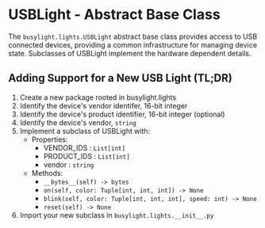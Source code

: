 # USBLight - Abstract Base Class

The `busylight.lights.USBLight` abstract base class provides access to
USB connected devices, providing a common infrastructure for managing
device state. Subclasses of USBLight implement the hardware dependent
details.

## Adding Support for a New USB Light (TL;DR)

1. Create a new package rooted in busylight.lights
2. Identify the device's vendor identifer, 16-bit integer
3. Identify the device's product identifier, 16-bit integer (optional)
4. Identify the device's vendor, `string`
5. Implement a subclass of USBLight with:
   - Properties:
     * VENDOR_IDS : `List[int]`
     * PRODUCT_IDS : `List[int]`
     * vendor : `string`
   - Methods:
     * `__bytes__(self) -> bytes`
	 * `on(self, color: Tuple[int, int, int]) -> None`
	 * `blink(self, color: Tuple[int, int, int], speed: int) -> None`
	 * `reset(self) -> None`
6. Import your new subclass in `busylight.lights.__init__.py`


   






